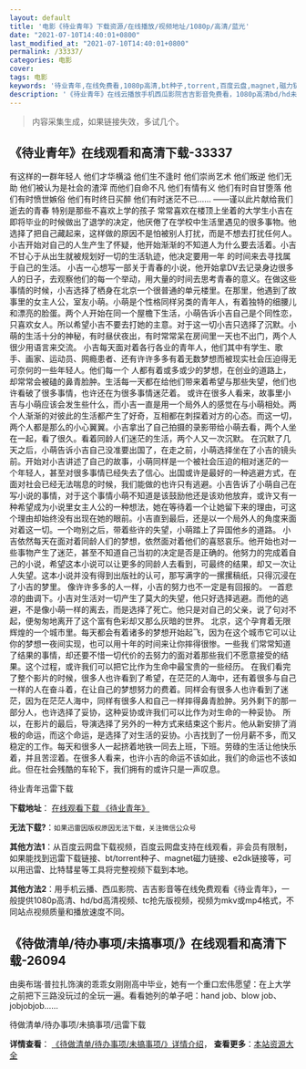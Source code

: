 ```yaml
---
layout: default
title: '电影《待业青年》下载资源/在线播放/视频地址/1080p/高清/蓝光'
date: "2021-07-10T14:40:01+0800"
last_modified_at: "2021-07-10T14:40:01+0800"
permalink: /33337/
categories: 电影
cover:
tags: 电影
keywords: '待业青年,在线免费看,1080p高清,bt种子,torrent,百度云盘,magnet,磁力链,迅雷下载资源'
description: '《待业青年》在线云播放手机西瓜影院吉吉影音免费看，1080p高清bd/hd未删减完整版和tc抢先枪版，mkv/mp4格式，附带bt/torrent种子、magnet/磁力链、百度云盘、网盘资源迅雷下载链接'
---
```


>内容采集生成，如果链接失效，多试几个。


## 《待业青年》在线观看和高清下载-33337

有这样的一群年轻人 他们才华横溢 他们生不逢时 他们崇尚艺术 他们叛逆 他们无助 他们被认为是社会的渣滓 而他们自命不凡 他们有情有义 他们有时自甘堕落 他们有时愤世嫉俗 他们有时终日买醉 他们有时迷茫不已…… ——谨以此片献给我们逝去的青春 特别是那些不喜欢上学的孩子 常常喜欢在楼顶上坐着的大学生小吉在即将毕业的时候做出了退学的决定，他厌倦了在学校中生活里遇见的很多事物。他选择了把自己藏起来，这样做的原因不是怕被别人打扰，而是不想去打扰任何人。小吉开始对自己的人生产生了怀疑，他开始渐渐的不知道人为什么要去活着。小吉不甘心于从出生就被规划好一切的生活轨迹，他决定要用一年 的时间来去寻找属于自己的生活。 小吉一心想写一部关于青春的小说，他开始拿DV去记录身边很多人的日子，去观察他们的每一个举动，用大量的时间去思考青春的意义。在做这些事情的时候，小吉选择了栖身在北京一个很普通的单元楼里。在那里，他遇到了故事里的女主人公，室友小萌。小萌是个性格同样另类的青年人，有着独特的细腰儿和漂亮的脸蛋。两个人开始在同一个屋檐下生活，小萌告诉小吉自己是个同性恋，只喜欢女人。所以希望小吉不要去打她的主意。对于这一切小吉只选择了沉默。小萌的生活十分的神秘，有时昼伏夜出，有时常常呆在房间里一天也不出门，两个人很少用语言来交流。 小吉每天面对着各行各业的青年人，他们其中有学生、歌手、画家、运动员、网瘾患者、还有许许多多有着无数梦想而被现实社会压迫得无可奈何的一些年轻人。他们每一个 人都有着或多或少的梦想，在创业的道路上，却常常会被磕的鼻青脸肿。生活每一天都在给他们带来着希望与那些失望，他们也许看破了很多事情，也许还在为很多事情迷茫着。 或许在很多人看来，故事里小吉与小萌应该会发生些什么，而小吉一直是用一个局外人的感觉在与小萌相处。两个人渐渐的对彼此的生活都产生了好奇，互相都在刺探着对方的心态。而这一切，两个人都是那么的小心翼翼。小吉拿出了自己拍摄的录影带给小萌去看，两个人坐在一起，看了很久。看着同龄人们迷茫的生活，两个人又一次沉默。 在沉默了几天之后，小萌告诉小吉自己没准要出国了，在走之前，小萌选择坐在了小吉的镜头前。开始对小吉讲述了自己的故事，小萌同样是一个被社会压迫的相对迷茫的一 个年轻人，甚至对很多事情已经失去了信心。出国或许是最好的一种逃避方式，在面对社会已经无法喘息的时候，我们能做的也许只有逃避。小吉告诉了小萌自己在写小说的事情，对于这个事情小萌不知道是该鼓励他还是该劝他放弃，或许又有一种希望成为小说里女主人公的一种想法，她在等待着一个让她留下来的理由，可这个理由却始终没有出现在她的眼前。小吉直到最后，还是以一个局外人的角度来面对着这一切。一个吻别之后，带着些许的失望，小萌踏上了异国他乡的道路。 小吉依然每天在面对着同龄人们的梦想，依然面对着他们的喜怒哀乐。他开始也对一些事物产生了迷茫，甚至不知道自己当初的决定是否是正确的。他努力的完成着自己的小说，希望这本小说可以让更多的同龄人去看到，可最终的结果，却又一次让人失望。这本小说并没有得到出版社的认可，那写满字的一摞摞稿纸，只得沉浸在了小吉的梦里。 像许许多多的人一样，小吉的努力也不一定是有回报的。 一首悲凉的曲调下。小吉对生活对一切产生了莫大的失望，他只好选择逃避。而他的逃避，不是像小萌一样的离去，而是选择了死亡。他只是对自己的父亲，说了句对不起，便匆匆地离开了这个富有色彩却又那么灰暗的世界。 北京，这个孕育着无限辉煌的一个城市里。每天都会有着诸多的梦想开始起飞，因为在这个城市它可以让你的梦想一夜间实现，也可以用十年的时间来让你摔得很惨。一些我 们常常知道了结果的事情，却还要不惜一切代价的去努力的面对着那些我们不愿意接受的结果。这个过程，或许我们可以把它比作为生命中最宝贵的一些经历。 在我们看完了整个影片的时候，很多人也许看到了希望，在茫茫的人海中，还有着很多与自己一样的人在奋斗着，在让自己的梦想努力的费着。同样会有很多人也许看到了迷茫，因为在茫茫人海中，同样有很多人和自己一样摔得鼻青脸肿。另外剩下的那一部分人，也许选择了妥协，这种妥协或许我们可以比作为对生命的一种妥协。 所以，在影片的最后，导演选择了另外的一种方式来结束这个影片。他从新安排了消极的命运，而这个命运，是选择了对生活的妥协。小吉找到了一份月薪不多，而又稳定的工作。每天和很多人一起挤着地铁一同去上班，下班。劳碌的生活让他快乐着，并且苦涩着。在很多人看来，也许小吉的命运不该如此，我们的命运也不该如此。但在社会残酷的车轮下，我们拥有的或许只是一声叹息。


待业青年迅雷下载

**下载地址**： [在线观看下载 《待业青年》](https://www.993dy.com//vod-detail-id-15427.html) 


**无法下载?**：`如果迅雷因版权原因无法下载，关注微信公众号 `

**其他方法1**：从百度云网盘下载视频，百度云网盘支持在线观看，非会员有限制，如果能找到迅雷下载链接、bt/torrent种子、magnet磁力链接、e2dk链接等，可以用迅雷、比特彗星等工具将完整视频下载到本地。

**其他方法2**：用手机云播、西瓜影院、吉吉影音等在线免费观看《待业青年》，一般提供1080p高清、hd/bd高清视频、tc抢先版视频，视频为mkv或mp4格式，不同站点视频质量和播放速度不同。


## 《待做清单/待办事项/未搞事项/》在线观看和高清下载-26094

由奥布瑞·普拉扎饰演的乖乖女刚刚高中毕业，她有一个重口宏伟愿望：在上大学之前把下三路没玩过的全玩一遍。看看她列的单子吧：hand job、blow job、jobjobjob……


待做清单/待办事项/未搞事项/迅雷下载

**详情查看**： [《待做清单/待办事项/未搞事项/》详情介绍](/movie/26094/)， **查看更多**：[本站资源大全](/movie/t/all/)

